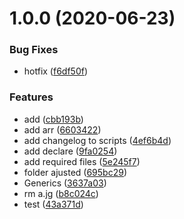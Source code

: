 # 1.0.0 (2020-06-23)


### Bug Fixes

* hotfix ([f6df50f](https://github.com/frank-26/ts/commit/f6df50f5f76621558f2b1fda00e79978d3a08fb1))


### Features

* add ([cbb193b](https://github.com/frank-26/ts/commit/cbb193b18314e461f4c7d276b7707f5882ba56ca))
* add arr ([6603422](https://github.com/frank-26/ts/commit/6603422bfa861cd64e005004ee1522dca4867606))
* add changelog to scripts ([4ef6b4d](https://github.com/frank-26/ts/commit/4ef6b4d2efd10a22e74842ee523ce5a86eabfd17))
* add declare ([9fa0254](https://github.com/frank-26/ts/commit/9fa02545d8e79f698abc002399657f87a627b469))
* add required files ([5e245f7](https://github.com/frank-26/ts/commit/5e245f7266b5fb487b53587cce7e367639fc2f45))
* folder ajusted ([695bc29](https://github.com/frank-26/ts/commit/695bc29ae0e46c80e9b2cb90c738b7b128705ce0))
* Generics ([3637a03](https://github.com/frank-26/ts/commit/3637a036a30ed3c7b10f11cb0f812f1d3a5b20e9))
* rm a.jg ([b8c024c](https://github.com/frank-26/ts/commit/b8c024cd44e92186c70fb16798b0b2e1a80c3478))
* test ([43a371d](https://github.com/frank-26/ts/commit/43a371d30208022f8bd25bfe7b88e554dfb44b14))



